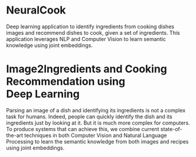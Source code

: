 # NeuralCook

Deep learning application to identify ingredients from cooking dishes images and recommend dishes to cook, given a set of ingredients. This application leverages NLP and Computer Vision to learn semantic knowledge using joint embeddings.

# Image2Ingredients and Cooking Recommendation using Deep Learning
Parsing an image of a dish and identifying its ingredients is not a complex task for humans. Indeed, people can quickly identify the dish and its ingredients just by looking at it. But it is much more complex for computers. To produce systems that can achieve this, we combine current state-of-the-art techniques in both Computer Vision and Natural Language Processing to learn the semantic knowledge from both images and recipes using joint embeddings.

